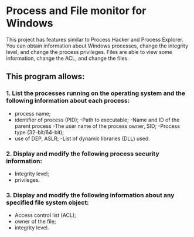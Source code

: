 # Process and File monitor for Windows
This project has features similar to Process Hacker and Process Explorer. You can obtain information about Windows processes, change the integrity level, and change the process privileges. Files are able to view some information, change the ACL, and change the files.

## This program allows:
### 1. List the processes running on the operating system and the following information about each process:
- process name;
- identifier of process (PID);
-Path to executable;
-Name and ID of the parent process
-The user name of the process owner, SID;
-Process type (32-bit/64-bit);
- use of DEP, ASLR;
-List of dynamic libraries (DLL) used.
### 2. Display and modify the following process security information:
- Integrity level;
- privileges.
### 3. Display and modify the following information about any specified file system object:
- Access control list (ACL);
- owner of the file;
- integrity level.
